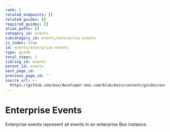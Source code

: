 ```yaml
---
rank: 2
related_endpoints: []
related_guides: []
required_guides: []
alias_paths: []
category_id: events
subcategory_id: events/enterprise-events
is_index: true
id: events/enterprise-events
type: guide
total_steps: 1
sibling_id: events
parent_id: events
next_page_id: ''
previous_page_id: ''
source_url: >-
  https://github.com/box/developer.box.com/blob/main/content/guides/events/enterprise-events/index.md
---
```

# Enterprise Events

Enterprise events represent all events in an enterprise Box instance.